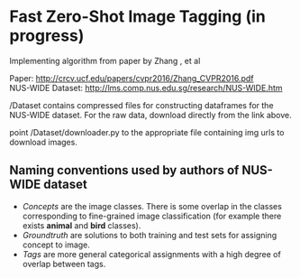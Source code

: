 # Fast Zero-Shot Image Tagging (in progress)
Implementing algorithm from paper by Zhang , et al

Paper: http://crcv.ucf.edu/papers/cvpr2016/Zhang_CVPR2016.pdf <br>
NUS-WIDE Dataset: http://lms.comp.nus.edu.sg/research/NUS-WIDE.htm

/Dataset contains compressed files for constructing dataframes for the NUS-WIDE dataset. For the raw data, download directly from the link above.

point /Dataset/downloader.py to the appropriate file containing img urls to download images.

## Naming conventions used by authors of NUS-WIDE dataset
  - _Concepts_ are the image classes. There is some overlap in the classes corresponding to fine-grained image classification (for example there exists __animal__ and __bird__ classes).
  - _Groundtruth_ are solutions to both training and test sets for assigning concept to image.
  - _Tags_ are more general categorical assignments with a high degree of overlap between tags.
